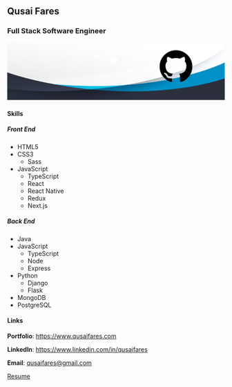 ## Qusai Fares

### Full Stack Software Engineer

![Full Stack Software Engineer](images/banner.png)

#### Skills

##### Front End

- HTML5
- CSS3
  - Sass
- JavaScript
  - TypeScript
  - React
  - React Native
  - Redux
  - Next.js

##### Back End

- Java
- JavaScript
  - TypeScript
  - Node
  - Express
- Python
  - Django
  - Flask
- MongoDB
- PostgreSQL

#### Links

**Portfolio**: https://www.qusaifares.com

**LinkedIn**: https://www.linkedin.com/in/qusaifares

**Email**: qusaifares@gmail.com

[Resume](https://qusaifares.com/docs/QusaiFares-SoftwareEngineer-Resume.pdf)
